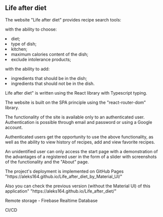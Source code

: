 <h2>Life after diet</h2>
<p>The website "Life after diet" provides recipe search tools:</p>
<p>with the ability to choose:</p>
<li> diet;</li>
<li> type of dish;</li>
<li> kitchen;</li>
<li> maximum calories content of the dish;</li>
<li> exclude intolerance products;</li>
<p>with the ability to add:</p>
<li> ingredients that should be in the dish;</li>
<li> ingredients that should not be in the dish.</li>
<p>Life after diet" is written using the React library with Typescript typing.</p>
<p>The website is built on the SPA principle using the "react-router-dom" library.</p>
<p>The functionality of the site is available only to an authenticated user. Authentication is possible through email and password or using a Google account.</p>
<p>Authenticated users get the opportunity to use the above functionality, as well as the ability to view  history of recipes, add and view favorite recipes.</p>
<p>An unidentified user can only access the start page with a demonstration of the advantages of a registered user in the form of a slider with screenshots of the functionality and the "About" page.</p>
<p>The project's deployment is implemented on GitHub Pages "https://aleks164.github.io/Life_after_diet_by_Material_UI/"</p>
<p>Also you can check the previous version (without the Material UI) of this application" "https://aleks164.github.io/Life_after_diet/"</p>
<p>Remote storage - Firebase Realtime Database</p>
<p>CI/CD</p>
